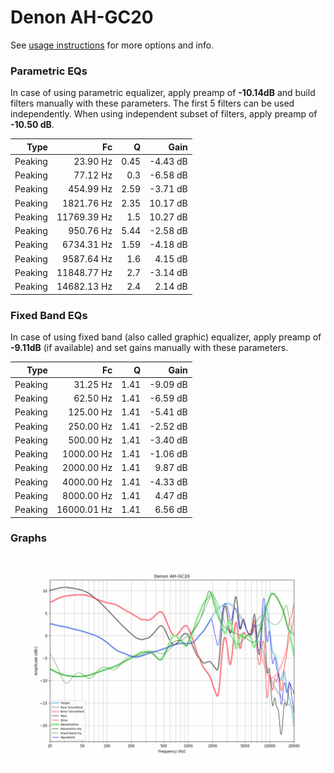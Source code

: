# Denon AH-GC20
See [usage instructions](https://github.com/jaakkopasanen/AutoEq#usage) for more options and info.

### Parametric EQs
In case of using parametric equalizer, apply preamp of **-10.14dB** and build filters manually
with these parameters. The first 5 filters can be used independently.
When using independent subset of filters, apply preamp of **-10.50 dB**.

| Type    | Fc          |    Q | Gain     |
|--------:|------------:|-----:|---------:|
| Peaking | 23.90 Hz    | 0.45 | -4.43 dB |
| Peaking | 77.12 Hz    | 0.3  | -6.58 dB |
| Peaking | 454.99 Hz   | 2.59 | -3.71 dB |
| Peaking | 1821.76 Hz  | 2.35 | 10.17 dB |
| Peaking | 11769.39 Hz | 1.5  | 10.27 dB |
| Peaking | 950.76 Hz   | 5.44 | -2.58 dB |
| Peaking | 6734.31 Hz  | 1.59 | -4.18 dB |
| Peaking | 9587.64 Hz  | 1.6  | 4.15 dB  |
| Peaking | 11848.77 Hz | 2.7  | -3.14 dB |
| Peaking | 14682.13 Hz | 2.4  | 2.14 dB  |

### Fixed Band EQs
In case of using fixed band (also called graphic) equalizer, apply preamp of **-9.11dB**
(if available) and set gains manually with these parameters.

| Type    | Fc          |    Q | Gain     |
|--------:|------------:|-----:|---------:|
| Peaking | 31.25 Hz    | 1.41 | -9.09 dB |
| Peaking | 62.50 Hz    | 1.41 | -6.59 dB |
| Peaking | 125.00 Hz   | 1.41 | -5.41 dB |
| Peaking | 250.00 Hz   | 1.41 | -2.52 dB |
| Peaking | 500.00 Hz   | 1.41 | -3.40 dB |
| Peaking | 1000.00 Hz  | 1.41 | -1.06 dB |
| Peaking | 2000.00 Hz  | 1.41 | 9.87 dB  |
| Peaking | 4000.00 Hz  | 1.41 | -4.33 dB |
| Peaking | 8000.00 Hz  | 1.41 | 4.47 dB  |
| Peaking | 16000.01 Hz | 1.41 | 6.56 dB  |

### Graphs
![](./Denon%20AH-GC20.png)